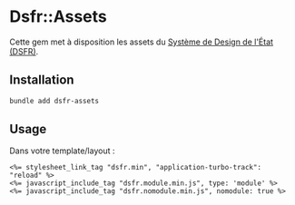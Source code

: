 # Dsfr::Assets

Cette gem met à disposition les assets du [Système de Design de l'État (DSFR)](https://github.com/GouvernementFR/dsfr).

## Installation

```bash
bundle add dsfr-assets
```

## Usage

Dans votre template/layout :

```erb
<%= stylesheet_link_tag "dsfr.min", "application-turbo-track": "reload" %>
<%= javascript_include_tag "dsfr.module.min.js", type: 'module' %>
<%= javascript_include_tag "dsfr.nomodule.min.js", nomodule: true %>
```
